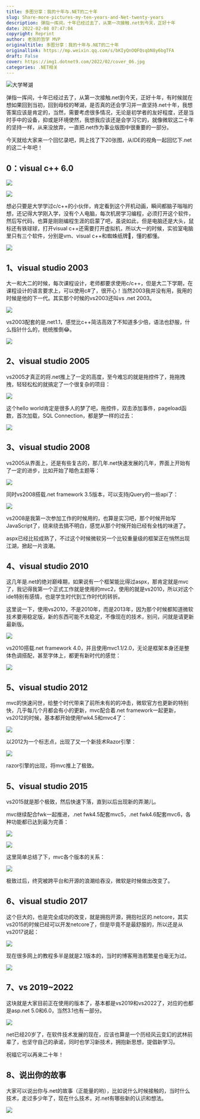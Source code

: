 ```yaml
---
title: 多图分享：我的十年与.NET的二十年
slug: Share-more-pictures-my-ten-years-and-Net-twenty-years
description: 弹指一挥间，十年已经过去了，从第一次接触.net到今天，正好十年
date: 2022-02-08 07:47:04
copyright: Reprint
author: 老张的哲学 MVP
originaltitle: 多图分享：我的十年与.NET的二十年
originallink: https://mp.weixin.qq.com/s/bKIyQnOQFQsqbN8y6bgTFA
draft: False
cover: https://img1.dotnet9.com/2022/02/cover_06.jpg
categories: .NET相关
---
```


![大学琴湖](https://img1.dotnet9.com/2022/02/cover_06.jpg)

弹指一挥间，十年已经过去了，从第一次接触.net到今天，正好十年，有时候就在想如果回到当初，回到母校的琴湖，是否真的还会学习并一直坚持.net十年，我想答案应该是肯定的，当然，需要考虑很多情况，无论是初学者的友好程度，还是当时手中的设备，抑或是环境使然，我想我应该还是会学习它的，就像微软这二十年的坚持一样，从来没放弃，一直把.net作为事业版图中很重要的一部分。

今天就给大家来一个回忆录吧，网上找了下20张图，从IDE的视角一起回忆下.net的这二十年吧！

## 0：visual c++ 6.0

![](https://img1.dotnet9.com/2022/02/0601.jpg)

![](https://img1.dotnet9.com/2022/02/0602.jpg)

想必只要是大学学过c/c++的小伙伴，肯定看到这个开机动画，瞬间都脑子嗡嗡的想，还记得大学刚入学，没有个人电脑，每次机房学习编程，必须打开这个软件，然后写代码，也算是刚刚编程生涯的启蒙了吧，虽说如此，但是电脑还是大头，鼠标还有铁球球，打开visual c++还需要打开虚拟机，所以大一的时候，实验室电脑里只有三个软件，分别是vm、visual c++和蜘蛛纸牌🤣，懂的都懂。

![](https://img1.dotnet9.com/2022/02/0603.jpg)

## 1、visual studio 2003

大一和大二的时候，每次课程设计，老师都要求使用c/c++，但是大二下学期，在课程设计的语言要求上，可以使用c#了，很开心！当然2003我并没有用，我用的时候是他的下一代。其实那个时候的vs2003还叫vs .net 2003。

![](https://img1.dotnet9.com/2022/02/0604.jpg)

vs2003配套的是.net1.1，感觉比c++简洁高效了不知道多少倍，语法也舒服，什么指针什么的，统统推倒😂。

![](https://img1.dotnet9.com/2022/02/0605.jpg)

## 2、visual studio 2005

vs2005才真正的将.net推上了一定的高度，至今难忘的就是拖控件了，拖拖拽拽，轻轻松松的就搞定了一个很复杂的项目：

![](https://img1.dotnet9.com/2022/02/0606.jpg)

这个hello world肯定是很多人的梦了吧，拖控件，双击添加事件，pageload函数，首次加载，SQL Connection，都是梦一样的过去：

![](https://img1.dotnet9.com/2022/02/0607.jpg)

## 3、visual studio 2008

vs2005从界面上，还是有些复古的，那几年.net快速发展的几年，界面上开始有了一定的进步，比如开始了暗色主题等：

![](https://img1.dotnet9.com/2022/02/0608.jpg)

同时vs2008搭载.net framework 3.5版本，可以支持jQuery的一些api了：

![](https://img1.dotnet9.com/2022/02/0609.jpg)

vs2008是我第一次参加工作的时候用的，也算是实习吧，那个时候开始写JavaScript了，绕来绕去搞不明白，感觉从那个时候开始已经有全栈的味道了。

aspx已经比较成熟了，不过这个时候微软另一个比较重量级的框架正在悄然出现江湖，掀起一片浪潮。

## 4、visual studio 2010

这几年是.net的绝对巅峰期，如果说有一个框架能比得过aspx，那肯定就是mvc了，我记得我第一个正式工作就是使用的mvc2，使用的就是vs2010，所以对这个ide特别有感情，也是学生时代到工作时代的转折。

这里说一下，使用vs2010，不是2010年，而是2013年，因为那个时候都知道微软技术要用稳定版，新的东西可能不太稳定，不像现在的技术，别问，问就是请更新最新版。

![](https://img1.dotnet9.com/2022/02/0610.jpg)

vs2010搭载.net framework 4.0，并且使用mvc1.1/2.0，无论是框架本身还是整体色调搭配，甚至字体上，都更有新时代的感觉：

![](https://img1.dotnet9.com/2022/02/0611.jpg)

## 5、visual studio 2012

mvc的快速问世，给整个时代带来了前所未有的的冲击，微软官方也更新的特别快，几乎每几个月都会有小的更新，mvc配合着.net framework一起更新，vs2012的时候，基本都开始使用fwk4.5和mvc4了：

![](https://img1.dotnet9.com/2022/02/0612.jpg)

以2012为一个标志点，出现了又一个新技术Razor引擎：

![](https://img1.dotnet9.com/2022/02/0613.jpg)

razor引擎的出现，将mvc推上了极致。

## 5、visual studio 2015

vs2015就是那个极致，然后快速下落，直到以后出现新的弄潮儿。

mvc继续配合fwk一起推进，.net fwk4.5配套mvc5，.net fwk4.6配套mvc6，各种功能都已达到最为完善：

![](https://img1.dotnet9.com/2022/02/0614.jpg)

![](https://img1.dotnet9.com/2022/02/0615.jpg)

这里简单总结了下，mvc各个版本的关系：

![](https://img1.dotnet9.com/2022/02/0616.jpg)

极致过后，终究被跨平台和开源的浪潮给吞没，微软是时候做出改变了。

## 6、visual studio 2017

这个巨大的，也是完全成功的改变，就是拥抱开源，拥抱社区的.netcore，其实vs2015的时候已经可以开发netcore了，但是毕竟不是最舒服的，所以还是从vs2017说起：

![](https://img1.dotnet9.com/2022/02/0617.jpg)

现在很多网上的教程多半是就是2.1版本的，当时的博客用浩若繁星也毫无为过。

![](https://img1.dotnet9.com/2022/02/0618.jpg)

## 7、vs 2019~2022

这块就是大家目前正在使用的版本了，基本都是vs2019和vs2022了，对应的也都是asp.net 5.0和6.0，当然3.1也有一部分。

![](https://img1.dotnet9.com/2022/02/0619.jpg)

net已经20岁了，在软件技术发展的现在，应该也算是一个历经风云变幻的武林前辈了，也坚守自己的承诺，同时也学习新技术，拥抱新思想，提倡新学习。

祝福它可以再来二十年！

## 8、说出你的故事

大家可以说出你与.net的故事（正能量的哟），比如说什么时候接触的，当时什么技术，走过多少年了，现在什么技术，对.net有哪些新的认识和想法。

![](https://img1.dotnet9.com/2022/02/0620.jpg)